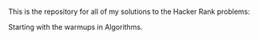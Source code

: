 This is the repository for all of my solutions to the Hacker Rank problems:

Starting with the warmups in Algorithms.
